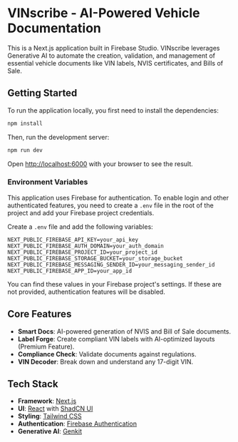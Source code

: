 # VINscribe - AI-Powered Vehicle Documentation

This is a Next.js application built in Firebase Studio. VINscribe leverages Generative AI to automate the creation, validation, and management of essential vehicle documents like VIN labels, NVIS certificates, and Bills of Sale.

## Getting Started

To run the application locally, you first need to install the dependencies:

```bash
npm install
```

Then, run the development server:

```bash
npm run dev
```

Open [http://localhost:6000](http://localhost:6000) with your browser to see the result.

### Environment Variables

This application uses Firebase for authentication. To enable login and other authenticated features, you need to create a `.env` file in the root of the project and add your Firebase project credentials.

Create a `.env` file and add the following variables:

```env
NEXT_PUBLIC_FIREBASE_API_KEY=your_api_key
NEXT_PUBLIC_FIREBASE_AUTH_DOMAIN=your_auth_domain
NEXT_PUBLIC_FIREBASE_PROJECT_ID=your_project_id
NEXT_PUBLIC_FIREBASE_STORAGE_BUCKET=your_storage_bucket
NEXT_PUBLIC_FIREBASE_MESSAGING_SENDER_ID=your_messaging_sender_id
NEXT_PUBLIC_FIREBASE_APP_ID=your_app_id
```

You can find these values in your Firebase project's settings. If these are not provided, authentication features will be disabled.

## Core Features

-   **Smart Docs**: AI-powered generation of NVIS and Bill of Sale documents.
-   **Label Forge**: Create compliant VIN labels with AI-optimized layouts (Premium Feature).
-   **Compliance Check**: Validate documents against regulations.
-   **VIN Decoder**: Break down and understand any 17-digit VIN.

## Tech Stack

-   **Framework**: [Next.js](https://nextjs.org/)
-   **UI**: [React](https://react.dev/) with [ShadCN UI](https://ui.shadcn.com/)
-   **Styling**: [Tailwind CSS](https://tailwindcss.com/)
-   **Authentication**: [Firebase Authentication](https://firebase.google.com/docs/auth)
-   **Generative AI**: [Genkit](https://firebase.google.com/docs/genkit)
